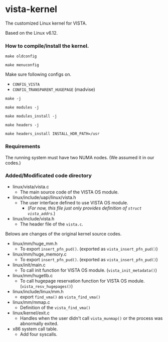 # vista-kernel
The customized Linux kernel for VISTA.

Based on the Linux v6.12.

### How to compile/install the kernel.

`make oldconfig`

`make menuconfig`

Make sure following configs on.

* `CONFIG_VISTA`
* `CONFIG_TRANSPARENT_HUGEPAGE` (madvise)

`make -j`

`make modules -j`

`make modules_install -j`

`make headers -j`

`make headers_install INSTALL_HDR_PATH=/usr`

### Requirements

The running system must have two NUMA nodes. (We assumed it in our codes.)

### Added/Modificated code directory
* linux/vista/vista.c
    * The main source code of the VISTA OS module.
* linux/include/uapi/linux/vista.h
    * The user interface defined to use VISTA OS module.
        * (*For now, this file just only provides definition of `struct vista_addrs`.*)
* linux/include/vista.h
    * The header file of the `vista.c`.

Belows are changes of the original kernel source codes.

* linux/mm/huge_mm.h
    * To export `insert_pfn_pud()`. (exported as `vista_insert_pfn_pud()`)
* linux/mm/huge_memory.c
    * To export `insert_pfn_pud()`. (exported as `vista_insert_pfn_pud()`)
* linux/init/main.c
    * To call init function for VISTA OS module. (`vista_init_metadata()`)
* linux/mm/hugetlb.c
    * To call hugepage reservation function for VISTA OS module. (`vista_resv_hugepages()`)
* linux/include/linux/mm.h
    * export `find_vma()` as `vista_find_vma()`
* linux/mm/mmap.c
    * Definition of the `vista_find_vma()`
* linux/kernel/exit.c
    * Handles when the user didn't call `vista_munmap()` or the process was abnormally exited.
* x86 system call table.
    * Add four syscalls.

